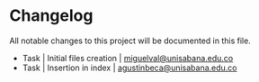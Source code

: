 # Changelog ##
All notable changes to this project will be documented in this file.

* Task | Initial files creation | miguelval@unisabana.edu.co
* Task | Insertion in index | agustinbeca@unisabana.edu.co
